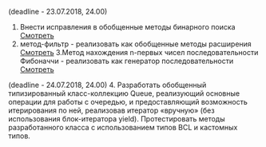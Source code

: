 (deadline - 23.07.2018, 24.00) 
1. Внести исправления в обобщенные методы бинарного поиска [Смотреть](../NET.S.2018.YACHNIK.15/BinarySearch)
2. метод-фильтр - реализовать как обобщенные методы расширения [Смотреть](../NET.S.2018.YACHNIK.15/Filter)
3.Метод нахождения n-первых чисел последовательности Фибоначчи - реализовать как генератор последовательности [Смотреть](../NET.S.2018.YACHNIK.15/FIbonacci)

(deadline - 24.07.2018, 24.00) 
4. Разработать обобщенный типизированный класс-коллекцию Queue, реализующий основные операции для работы с очередью, и предоставляющий возможность итерирования по ней, реализовав итератор «вручную» (без использования блок-итератора yield). Протестировать методы разработанного класса c использованием типов BCL и кастомных типов.